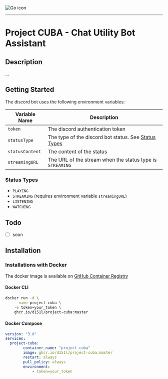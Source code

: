 ![Go icon](https://upload.wikimedia.org/wikipedia/commons/thumb/0/05/Go_Logo_Blue.svg/512px-Go_Logo_Blue.svg.png)

---

# Project CUBA - Chat Utility Bot Assistant

## Description

...

## Getting Started

The discord bot uses the following environment variables:

| Variable Name | Description                        |
|---------------|------------------------------------|
| `token` | The discord authentication token   |
| `statusType` | The type of the discord bot status. See [Status Types](#status-types) |
| `statusContent` | The content of the status          |
| `streamingURL` | The URL of the stream when the status type is `STREAMING` |

### Status Types
- `PLAYING`
- `STREAMING` (requires environment variable `streamingURL`)
- `LISTENING`
- `WATCHING`

## Todo
- [ ] soon

## Installation

### Installations with Docker

The docker image is available on [GitHub Container Registry](https://github.com/d151l/discordbot/pkgs/container/discordbot)

#### Docker CLI

```bash
docker run -d \
    --name project-cuba \
    -e token=your_token \
    ghcr.io/d151l/project-cuba:master
```

#### Docker Compose

```yaml
version: "3.8"
services:
  project-cuba:
        container_name: "project-cuba"
        image: ghcr.io/d151l/project-cuba:master
        restart: always
        pull_policy: always
        environment:
            - token=your_token
```
